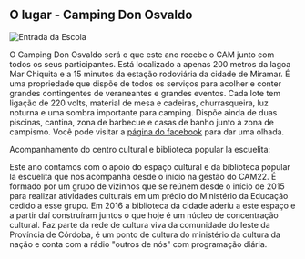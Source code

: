 ## O lugar - Camping Don Osvaldo

![Entrada da Escola](/img/artículos/donosvaldo.webp)

O Camping Don Osvaldo será o que este ano recebe o CAM junto com todos os seus participantes. Está localizado a apenas 200 metros da lagoa Mar Chiquita e a 15 minutos da estação rodoviária da cidade de Miramar. É uma propriedade que dispõe de todos os serviços para acolher e conter grandes contingentes de veraneantes e grandes eventos. Cada lote tem ligação de 220 volts, material de mesa e cadeiras, churrasqueira, luz noturna e uma sombra importante para camping. Dispõe ainda de duas piscinas, cantina, zona de barbecue e casas de banho junto à zona de campismo. Você pode visitar a [página do facebook](https://www.facebook.com/Camping-Don-Osvaldo-205979423659659) para dar uma olhada.


Acompanhamento do centro cultural e biblioteca popular la escuelita:

Este ano contamos com o apoio do espaço cultural e da biblioteca popular la escuelita que nos acompanha desde o início na gestão do CAM22. É formado por um grupo de vizinhos que se reúnem desde o início de 2015 para realizar atividades culturais em um prédio do Ministério da Educação cedido a esse grupo. Em 2016 a biblioteca da cidade aderiu a este espaço e a partir daí construíram juntos o que hoje é um núcleo de concentração cultural. Faz parte da rede de cultura viva da comunidade do leste da Província de Córdoba, é um ponto de cultura do ministério da cultura da nação e conta com a rádio "outros de nós" com programação diária.

